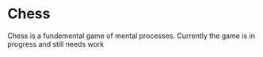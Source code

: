 # Chess
Chess is a fundemental game of mental processes. Currently the game is in progress and still needs work
